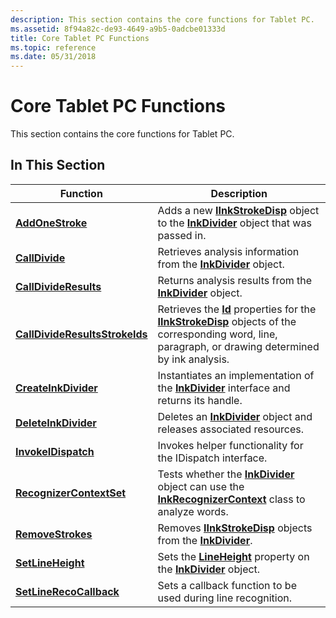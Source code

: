 ```yaml
---
description: This section contains the core functions for Tablet PC.
ms.assetid: 8f94a82c-de93-4649-a9b5-0adcbe01333d
title: Core Tablet PC Functions
ms.topic: reference
ms.date: 05/31/2018
---
```


# Core Tablet PC Functions

This section contains the core functions for Tablet PC.

## In This Section



| Function                                                         | Description                                                                                                                                                                                         |
|------------------------------------------------------------------|-----------------------------------------------------------------------------------------------------------------------------------------------------------------------------------------------------|
| [**AddOneStroke**](addonestroke.md)                             | Adds a new [**IInkStrokeDisp**](/windows/desktop/api/msinkaut/nn-msinkaut-iinkstrokedisp) object to the [**InkDivider**](inkdivider-class.md) object that was passed in.                                                                 |
| [**CallDivide**](calldivide.md)                                 | Retrieves analysis information from the [**InkDivider**](inkdivider-class.md) object.                                                                                                              |
| [**CallDivideResults**](calldivideresults.md)                   | Returns analysis results from the [**InkDivider**](inkdivider-class.md) object.                                                                                                                    |
| [**CallDivideResultsStrokeIds**](calldivideresultsstrokeids.md) | Retrieves the [**Id**](/windows/desktop/api/msinkaut/nf-msinkaut-iinkstrokedisp-get_id) properties for the [**IInkStrokeDisp**](/windows/desktop/api/msinkaut/nn-msinkaut-iinkstrokedisp) objects of the corresponding word, line, paragraph, or drawing determined by ink analysis. |
| [**CreateInkDivider**](createinkdivider.md)                     | Instantiates an implementation of the [**InkDivider**](inkdivider-class.md) interface and returns its handle.                                                                                      |
| [**DeleteInkDivider**](deleteinkdivider.md)                     | Deletes an [**InkDivider**](inkdivider-class.md) object and releases associated resources.                                                                                                         |
| [**InvokeIDispatch**](invokeidispatch.md)                       | Invokes helper functionality for the IDispatch interface.                                                                                                                                           |
| [**RecognizerContextSet**](recognizercontextset.md)             | Tests whether the [**InkDivider**](inkdivider-class.md) object can use the [**InkRecognizerContext**](inkrecognizercontext-class.md) class to analyze words.                                      |
| [**RemoveStrokes**](/windows/desktop/api/msinkaut/nf-msinkaut-iinkstrokes-removestrokes)                | Removes [**IInkStrokeDisp**](/windows/desktop/api/msinkaut/nn-msinkaut-iinkstrokedisp) objects from the [**InkDivider**](inkdivider-class.md).                                                                                           |
| [**SetLineHeight**](setlineheight.md)                           | Sets the [**LineHeight**](/windows/win32/api/msinkaut15/nf-msinkaut15-iinkdivider-get_lineheight) property on the [**InkDivider**](inkdivider-class.md) object.                                                                                 |
| [**SetLineRecoCallback**](setlinerecocallback.md)               | Sets a callback function to be used during line recognition.                                                                                                                                        |



 

 

 
